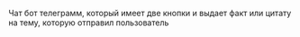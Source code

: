 Чат бот телеграмм, который имеет две кнопки и выдает факт или цитату на тему, которую отправил пользователь
